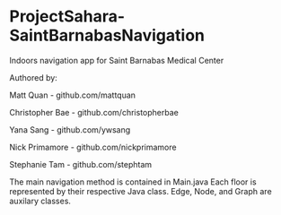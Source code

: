 # ProjectSahara-SaintBarnabasNavigation
Indoors navigation app for Saint Barnabas Medical Center

Authored by:

Matt Quan - github.com/mattquan

Christopher Bae - github.com/christopherbae

Yana Sang - github.com/ywsang

Nick Primamore - github.com/nickprimamore

Stephanie Tam - github.com/stephtam

The main navigation method is contained in Main.java
Each floor is represented by their respective Java class.
Edge, Node, and Graph are auxilary classes.

